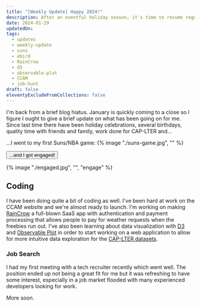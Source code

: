```yaml
---
title: "[Weekly Update] Happy 2024!"
description: After an eventful holiday season, it's time to resume regular updates
date: 2024-01-29
updatedOn:
tags:
  - updates
  - weekly-update
  - suns
  - ebird
  - RainCrow
  - d3
  - observable-plot
  - CCAM
  - job-hunt
draft: false
eleventyExcludeFromCollections: false
---
```


I'm back from a brief blog hiatus. January is quickly coming to a close so I figure I ought to give a brief update on what has been going on for me. Since last time there have been holiday celebrations, several birthdays, quality time with friends and family, work done for CAP-LTER and...

...I went to my first Suns/NBA game:
{% image "./suns-game.jpg", "" %}

<button class="confetti" style="cursor: pointer;">...and I got engaged!</button>

{% image "./engaged.jpg", "", "engage" %}

<!-- ## 2023 Bird stats

{% image "./ebird-stats.png", "eBird stats for 2023" %}

### New life birds of 2023

- Egyptian Goose\*
- Golden-fronted Woodpecker
- Carolina Chickadee
- Black-crested Titmouse
- Scissor-tailed Flycatcher
- Monk Parakeet\*
- White-eyed Vireo
- Cave Swallow
- Couch's Kingbird
- Long-billed Thrasher
- Yellow-throated Warbler
- Golden-cheeked Warbler
- Berylline Hummingbird
- Rose-throated Becard
- Fulvous Whistling-Duck
- White Ibis
- Philadelphia Vireo

\* _previously seen in Phoenix but are not officially "counted", while they are considered Provisional/Naturalized in San Antonio, TX_

### 2024 Bird of the Year

Being the first bird I detected after the new year rolled in, 2024 is the year of the [Abert's Towhee](https://ebird.org/species/abetow). May this year be filled with many beeps and subtle beauty. -->

## Coding

I have been doing quite a bit of coding as well. I've been hard at work on the CCAM website and we're almost ready to launch. I'm working on making [RainCrow](/projects/raincrow) a full-blown SaaS app with authentication and payment processing that allows people to pay for weather requests when the freebies run out. I've also been learning about data visualization with [D3](https://d3js.org/) and [Observable Plot](https://observablehq.com/plot/) in order to start working on a web application to allow for more intuitive data exploration for the [CAP-LTER datasets](https://sustainability-innovation.asu.edu/caplter/research/long-term-monitoring/bird-censuses/).

### Job Search

I had my first meeting with a tech recruiter recently which went well. The position ended up not being a great fit for me but it was refreshing to have some interest, especially in a job market flooded with many experienced developers looking for work.

More soon.

<script src="https://cdn.jsdelivr.net/npm/canvas-confetti@1.5.1/dist/confetti.browser.min.js"></script>
<script>
const observer = new IntersectionObserver((entries) => {
  entries.forEach((entry) => {
    if (entry.isIntersecting) {
      // When the target div is in view, trigger confetti
      triggerConfetti();
      // Disconnect the observer after triggering confetti
      observer.disconnect();
    }
  });
}, { threshold: 1.0 });
function triggerConfetti() {
  confetti({
        disableForReducedMotion: true,
        particleCount: 200,
        spread: 100,
    });
}
const engage = document.querySelector('.engage');
observer.observe(engage);
const confettiButton = document.querySelector('.confetti');
confettiButton.addEventListener('click', () => {
    const confettiOffset = confettiButton.getBoundingClientRect();
    triggerConfetti();
})
</script>

